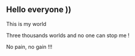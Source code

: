 ## Hello everyone ))

This is my world 

Three thousands worlds and no one can stop me !

No pain, no gain !!!
